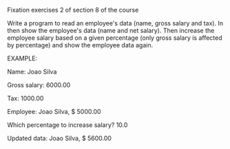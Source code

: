 Fixation exercises 2 of section 8 of the course

Write a program to read an employee's data (name, gross salary and tax). In
then show the employee's data (name and net salary). Then increase the
employee salary based on a given percentage (only gross salary is
affected by percentage) and show the employee data again.

EXAMPLE: 

Name: Joao Silva

Gross salary: 6000.00

Tax: 1000.00

Employee: Joao Silva, $ 5000.00

Which percentage to increase salary? 10.0

Updated data: Joao Silva, $ 5600.00
